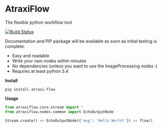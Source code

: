 # AtraxiFlow
The flexible python workflow tool

[![Build Status](https://travis-ci.org/smertiens/AtraxiFlow.svg?branch=develop)](https://travis-ci.org/smertiens/AtraxiFlow)

Documentation and PIP package will be available as soon as initial testing is complete.

* Easy and readable
* Write your own nodes within minutes
* No dependencies (unless you want to use the ImageProcessing nodes :)
* Requires at least python 3.4

**Install**
```
pip install atraxi-flow
```

**Usage**

```python
from atraxiflow.core.stream import *
from atraxiflow.nodes.common import EchoOutputNode

Stream.create() >> EchoOutputNode({'msg': 'Hello World!'}) >> flow()
```
